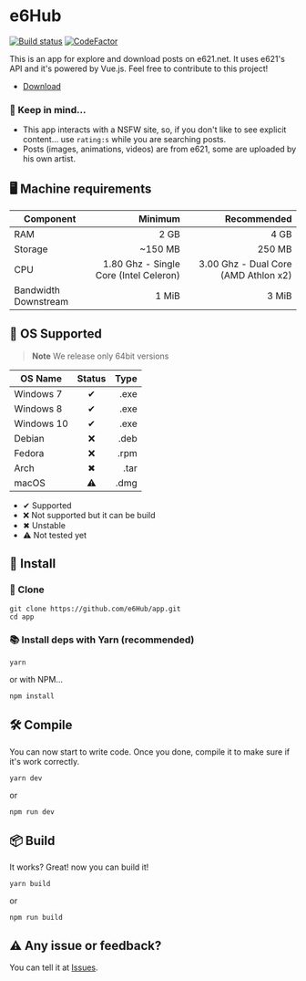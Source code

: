 # e6Hub
[![Build status](https://ci.appveyor.com/api/projects/status/eawhvp0h2215rqhj?svg=true)](https://ci.appveyor.com/project/Saektide/app)
[![CodeFactor](https://www.codefactor.io/repository/github/e6hub/app/badge)](https://www.codefactor.io/repository/github/e6hub/app)

This is an app for explore and download posts on e621.net. It uses e621's API and it's powered by Vue.js. Feel free to contribute to this project!

* [Download](https://github.com/e6Hub/app/releases/latest)

### 💭 Keep in mind...
* This app interacts with a NSFW site, so, if you don't like to see explicit content... use `rating:s` while you are searching posts.
* Posts (images, animations, videos) are from e621, some are uploaded by his own artist.

## 🖥 Machine requirements
| Component | Minimum | Recommended |
| --- | ---: | ---: |
| RAM | 2 GB | 4 GB |
| Storage | ~150 MB | 250 MB |
| CPU | 1.80 Ghz - Single Core (Intel Celeron) | 3.00 Ghz - Dual Core (AMD Athlon x2) |
| Bandwidth Downstream | 1 MiB | 3 MiB |

## 🧪 OS Supported
> **Note** We release only 64bit versions

| OS Name    | Status | Type |
| ---------- | :----: | ---: |
| Windows 7  |✔     | .exe |
| Windows 8  |✔     | .exe |
| Windows 10 |✔     | .exe |
| Debian     |❌     | .deb |
| Fedora     |❌     | .rpm |
| Arch       |✖     | .tar |
| macOS      |⚠     | .dmg |

* ✔ Supported
* ❌ Not supported but it can be build
* ✖ Unstable
* ⚠ Not tested yet


## 💾 Install
### 💽 Clone
```
git clone https://github.com/e6Hub/app.git
cd app
```

### 📚 Install deps with Yarn (recommended)
```
yarn
```
or with NPM...
```
npm install
```

## 🛠 Compile
You can now start to write code. Once you done, compile it to make sure if it's work correctly.
```
yarn dev
```
or
```
npm run dev
```

## 📦 Build
It works? Great! now you can build it!
```
yarn build
```
or
```
npm run build
```

## ⚠ Any issue or feedback?
You can tell it at [Issues](https://github.com/e6Hub/app/issues).
